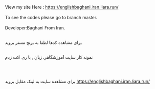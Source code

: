 View my site Here : https://englishbaghani.iran.liara.run/
<br>
</br>
To see the codes please go to branch master.
<br>
</br>
Developer:Baghani From Iran.
<br>
</br>


برای مشاهده کدها لطفا به برنچ مستر بروید
<br>
</br>

نمونه کار سایت آموزشگاهی زبان , با ری اکت زدم

<br>
</br>


برای مشاهده سایت به لینک مقابل بروید   https://englishbaghani.iran.liara.run/

  
